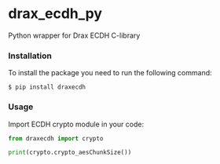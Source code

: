 # drax_ecdh_py
Python wrapper for Drax ECDH C-library

### Installation 
To install the package you need to run the following command:

`$ pip install draxecdh`

### Usage 
Import ECDH crypto module in your code:
```python
from draxecdh import crypto

print(crypto.crypto_aesChunkSize())
```
